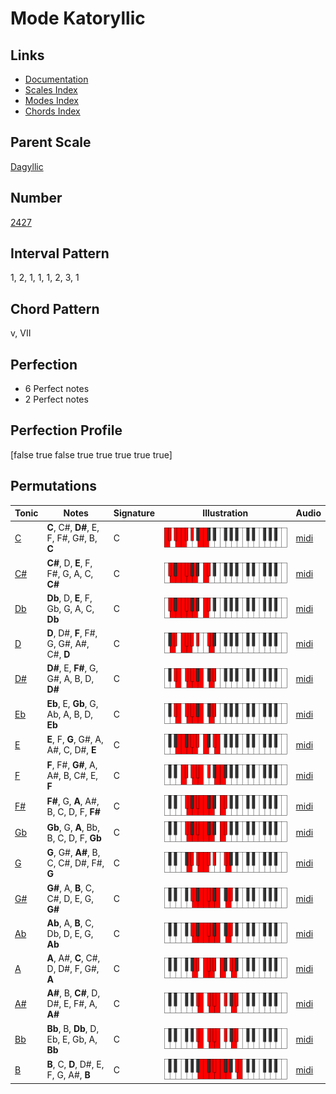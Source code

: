 # Mode Katoryllic

## Links

- [Documentation](README.md)
- [Scales Index](Scales.md)
- [Modes Index](Modes.md)
- [Chords Index](Chords.md)

## Parent Scale

[Dagyllic](ScaleDagyllic.md)

## Number

[2427](https://ianring.com/musictheory/scales/2427)

## Interval Pattern

1, 2, 1, 1, 1, 2, 3, 1

## Chord Pattern

v, VII

## Perfection

- 6 Perfect notes
- 2 Perfect notes

## Perfection Profile

[false true false true true true true true]

## Permutations

| Tonic | Notes | Signature | Illustration | Audio |
|-------|-------|-----------|--------------|-------|
| [C](ModeCNaturalKatoryllic.md) | **C**, C#, **D#**, E, F, F#, G#, B, **C** | C | ![CNaturalKatoryllic](ModeCNaturalKatoryllic.png) | [midi](https://github.com/edipermadi/music/blob/main/docs/ModeCNaturalKatoryllic.mid?raw=true) |
| [C#](ModeCSharpKatoryllic.md) | **C#**, D, **E**, F, F#, G, A, C, **C#** | C | ![CSharpKatoryllic](ModeCSharpKatoryllic.png) | [midi](https://github.com/edipermadi/music/blob/main/docs/ModeCSharpKatoryllic.mid?raw=true) |
| [Db](ModeDFlatKatoryllic.md) | **Db**, D, **E**, F, Gb, G, A, C, **Db** | C | ![DFlatKatoryllic](ModeDFlatKatoryllic.png) | [midi](https://github.com/edipermadi/music/blob/main/docs/ModeDFlatKatoryllic.mid?raw=true) |
| [D](ModeDNaturalKatoryllic.md) | **D**, D#, **F**, F#, G, G#, A#, C#, **D** | C | ![DNaturalKatoryllic](ModeDNaturalKatoryllic.png) | [midi](https://github.com/edipermadi/music/blob/main/docs/ModeDNaturalKatoryllic.mid?raw=true) |
| [D#](ModeDSharpKatoryllic.md) | **D#**, E, **F#**, G, G#, A, B, D, **D#** | C | ![DSharpKatoryllic](ModeDSharpKatoryllic.png) | [midi](https://github.com/edipermadi/music/blob/main/docs/ModeDSharpKatoryllic.mid?raw=true) |
| [Eb](ModeEFlatKatoryllic.md) | **Eb**, E, **Gb**, G, Ab, A, B, D, **Eb** | C | ![EFlatKatoryllic](ModeEFlatKatoryllic.png) | [midi](https://github.com/edipermadi/music/blob/main/docs/ModeEFlatKatoryllic.mid?raw=true) |
| [E](ModeENaturalKatoryllic.md) | **E**, F, **G**, G#, A, A#, C, D#, **E** | C | ![ENaturalKatoryllic](ModeENaturalKatoryllic.png) | [midi](https://github.com/edipermadi/music/blob/main/docs/ModeENaturalKatoryllic.mid?raw=true) |
| [F](ModeFNaturalKatoryllic.md) | **F**, F#, **G#**, A, A#, B, C#, E, **F** | C | ![FNaturalKatoryllic](ModeFNaturalKatoryllic.png) | [midi](https://github.com/edipermadi/music/blob/main/docs/ModeFNaturalKatoryllic.mid?raw=true) |
| [F#](ModeFSharpKatoryllic.md) | **F#**, G, **A**, A#, B, C, D, F, **F#** | C | ![FSharpKatoryllic](ModeFSharpKatoryllic.png) | [midi](https://github.com/edipermadi/music/blob/main/docs/ModeFSharpKatoryllic.mid?raw=true) |
| [Gb](ModeGFlatKatoryllic.md) | **Gb**, G, **A**, Bb, B, C, D, F, **Gb** | C | ![GFlatKatoryllic](ModeGFlatKatoryllic.png) | [midi](https://github.com/edipermadi/music/blob/main/docs/ModeGFlatKatoryllic.mid?raw=true) |
| [G](ModeGNaturalKatoryllic.md) | **G**, G#, **A#**, B, C, C#, D#, F#, **G** | C | ![GNaturalKatoryllic](ModeGNaturalKatoryllic.png) | [midi](https://github.com/edipermadi/music/blob/main/docs/ModeGNaturalKatoryllic.mid?raw=true) |
| [G#](ModeGSharpKatoryllic.md) | **G#**, A, **B**, C, C#, D, E, G, **G#** | C | ![GSharpKatoryllic](ModeGSharpKatoryllic.png) | [midi](https://github.com/edipermadi/music/blob/main/docs/ModeGSharpKatoryllic.mid?raw=true) |
| [Ab](ModeAFlatKatoryllic.md) | **Ab**, A, **B**, C, Db, D, E, G, **Ab** | C | ![AFlatKatoryllic](ModeAFlatKatoryllic.png) | [midi](https://github.com/edipermadi/music/blob/main/docs/ModeAFlatKatoryllic.mid?raw=true) |
| [A](ModeANaturalKatoryllic.md) | **A**, A#, **C**, C#, D, D#, F, G#, **A** | C | ![ANaturalKatoryllic](ModeANaturalKatoryllic.png) | [midi](https://github.com/edipermadi/music/blob/main/docs/ModeANaturalKatoryllic.mid?raw=true) |
| [A#](ModeASharpKatoryllic.md) | **A#**, B, **C#**, D, D#, E, F#, A, **A#** | C | ![ASharpKatoryllic](ModeASharpKatoryllic.png) | [midi](https://github.com/edipermadi/music/blob/main/docs/ModeASharpKatoryllic.mid?raw=true) |
| [Bb](ModeBFlatKatoryllic.md) | **Bb**, B, **Db**, D, Eb, E, Gb, A, **Bb** | C | ![BFlatKatoryllic](ModeBFlatKatoryllic.png) | [midi](https://github.com/edipermadi/music/blob/main/docs/ModeBFlatKatoryllic.mid?raw=true) |
| [B](ModeBNaturalKatoryllic.md) | **B**, C, **D**, D#, E, F, G, A#, **B** | C | ![BNaturalKatoryllic](ModeBNaturalKatoryllic.png) | [midi](https://github.com/edipermadi/music/blob/main/docs/ModeBNaturalKatoryllic.mid?raw=true) |
